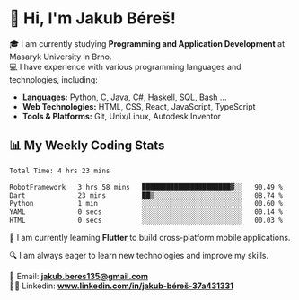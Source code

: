 # 👋 Hi, I'm Jakub Béreš!

🎓 I am currently studying **Programming and Application Development** at Masaryk University in Brno.  
💻 I have experience with various programming languages and technologies, including:  
   - **Languages:** Python, C, Java, C#, Haskell, SQL, Bash ...  
   - **Web Technologies:** HTML, CSS, React, JavaScript, TypeScript  
   - **Tools & Platforms:** Git, Unix/Linux, Autodesk Inventor

## 📊 My Weekly Coding Stats
<!--START_SECTION:waka-->

```txt
Total Time: 4 hrs 23 mins

RobotFramework   3 hrs 58 mins   ██████████████████████▓░░   90.49 %
Dart             23 mins         ██▒░░░░░░░░░░░░░░░░░░░░░░   08.74 %
Python           1 min           ░░░░░░░░░░░░░░░░░░░░░░░░░   00.60 %
YAML             0 secs          ░░░░░░░░░░░░░░░░░░░░░░░░░   00.14 %
HTML             0 secs          ░░░░░░░░░░░░░░░░░░░░░░░░░   00.03 %
```

<!--END_SECTION:waka-->

🚀 I am currently learning **Flutter** to build cross-platform mobile applications.  

🔍 I am always eager to learn new technologies and improve my skills.  

📩 Email:        **jakub.beres135@gmail.com**  
🧑‍💻 Linkedin:     **www.linkedin.com/in/jakub-béreš-37a431331**


